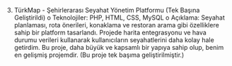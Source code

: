 3.	TürkMap - Şehirlerarası Seyahat Yönetim Platformu (Tek Başına Geliştirildi)
o	Teknolojiler: PHP, HTML, CSS, MySQL
o	Açıklama: Seyahat planlaması, rota önerileri, konaklama ve restoran arama gibi özelliklere sahip bir platform tasarlandı. Projede harita entegrasyonu ve hava durumu verileri kullanarak kullanıcıların seyahatlerini daha kolay hale getirdim. Bu proje, daha büyük ve kapsamlı bir yapıya sahip olup, benim en gelişmiş projemdir. (Bu proje tek başıma geliştirilmiştir.)
